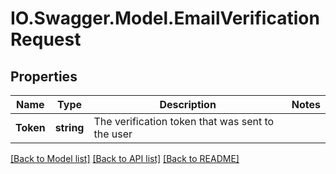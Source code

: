 # IO.Swagger.Model.EmailVerificationRequest
## Properties

Name | Type | Description | Notes
------------ | ------------- | ------------- | -------------
**Token** | **string** | The verification token that was sent to the user | 

[[Back to Model list]](../README.md#documentation-for-models) [[Back to API list]](../README.md#documentation-for-api-endpoints) [[Back to README]](../README.md)

